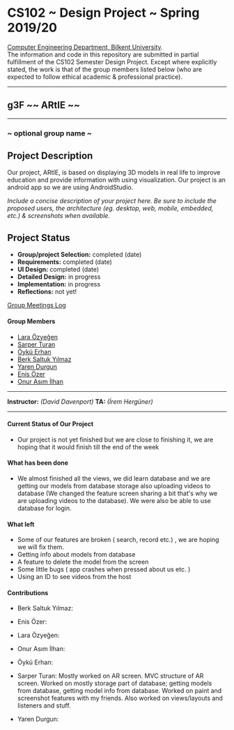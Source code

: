 # CS102 ~ Design Project ~ Spring 2019/20
[Computer Engineering Department, Bilkent University](http://w3.cs.bilkent.edu.tr/en/).  
The information and code in this repository are submitted in partial fulfillment of the CS102 Semester Design Project. Except where explicitly stated, the work is that of the group members listed below (who are expected to follow ethical academic & professional practice).
****
## g3F ~~ ARtIE ~~
****
### ~ optional group name ~

## Project Description
Our project, ARtIE, is based on displaying 3D models in real life to improve education and provide information with using visualization. Our project is an android app so we are using AndroidStudio.

_Include a concise description of your project here. Be sure to include the proposed users, the architecture (eg. desktop, web, mobile, embedded, etc.) & screenshots when available._
   
## Project Status
+ **Group/project Selection:** completed (date)
+ **Requirements:** completed (date)
+ **UI Design:** completed (date)
+ **Detailed Design:** in progress
+ **Implementation:** in progress
+ **Reflections:** not yet!

[Group Meetings Log](group/meetingslog.md)
#### Group Members
- [Lara Özyeğen](group/member1_log.md)    
- [Sarper Turan](group/Turan_Sarper_log.md)
- [Öykü Erhan](group/member3_log.md)
- [Berk Saltuk Yılmaz](group/member4_log.md)
- [Yaren Durgun](group/member5_log.md)
- [Enis Özer](group/member6_log.md)
- [Onur Asım İlhan](group/member7_log.md)

****
**Instructor:** _(David Davenport)_   **TA:**  _(İrem Hergüner)_
****


#### Current Status of Our Project
- Our project is not yet finished but we are close to finishing it, we are hoping that it would finish till the end of the week

#### What has been done
- We almost finished all the views, we did learn database and we are getting our models from database storage also uploading videos to database (We changed the feature screen sharing a bit that's why we are uploading videos to the database). We were also be able to use database for login.

#### What left
- Some of our features are broken ( search, record etc.) , we are hoping we will fix them.
- Getting info about models from database
- A feature to delete the model from the screen
- Some little bugs ( app crashes when pressed about us etc. )
- Using an ID to see videos from the host


#### Contributions
- Berk Saltuk Yılmaz:

- Enis Özer:

- Lara Özyeğen:

- Onur Asım İlhan:

- Öykü Erhan:

- Sarper Turan: Mostly worked on AR screen. MVC structure of AR screen. Worked on mostly storage part of database; getting models from database, getting model info from database. Worked on paint and screenshot features with my friends. Also worked on views/layouts and listeners and stuff.

- Yaren Durgun:

